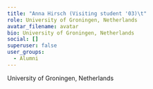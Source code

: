 ```yaml
---
title: "Anna Hirsch (Visiting student '03)\t"
role: University of Groningen, Netherlands
avatar_filename: avatar
bio: University of Groningen, Netherlands
social: []
superuser: false
user_groups:
  - Alumni
---
```

University of Groningen, Netherlands
